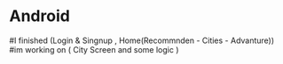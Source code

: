 # Android
#I finished (Login & Singnup , Home(Recommnden - Cities - Advanture))
#im working on ( City Screen and some logic  )

